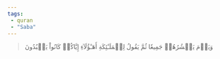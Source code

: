 ```yaml
---
tags: 
 - quran 
 - "Saba"
---
```


> وَيَوۡمَ يَحۡشُرُهُمۡ جَمِيعٗا ثُمَّ يَقُولُ لِلۡمَلَـٰٓئِكَةِ أَهَـٰٓؤُلَآءِ إِيَّاكُمۡ كَانُواْ يَعۡبُدُونَ
